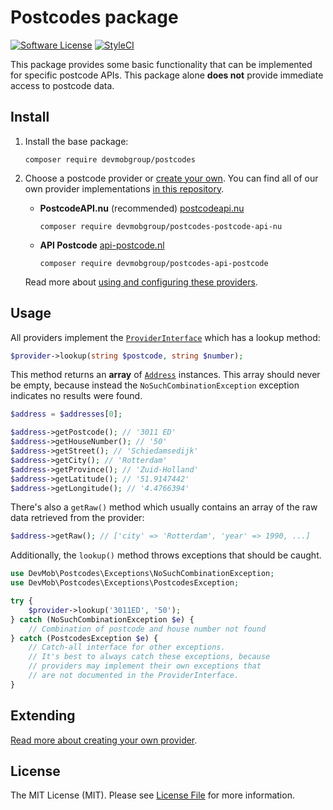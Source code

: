 # Postcodes package

[![Software License](https://img.shields.io/badge/license-MIT-brightgreen.svg?style=flat-square)](LICENSE.md)
[![StyleCI](https://github.styleci.io/repos/149756327/shield)](https://github.styleci.io/repos/149756327)

This package provides some basic functionality that can be implemented for specific postcode APIs. This package alone
**does not** provide immediate access to postcode data. 

## Install
1. Install the base package:
    ```
    composer require devmobgroup/postcodes
    ```

2. Choose a postcode provider or [create your own](https://github.com/devmobgroup/postcodes/blob/master/EXTENDING.md).
You can find all of our own provider implementations [in this repository](https://github.com/devmobgroup/postcodes-providers).
    
    - **PostcodeAPI.nu** (recommended)
        [postcodeapi.nu](https:///postcodeapi.nu)
        ```
        composer require devmobgroup/postcodes-postcode-api-nu
        ```
        
    - **API Postcode**
        [api-postcode.nl](https://api-postcode.nl)
        ```
        composer require devmobgroup/postcodes-api-postcode
        ```
        
    Read more about [using and configuring these providers](https://github.com/devmobgroup/postcodes-providers#postcodes-providers).
      
## Usage
All providers implement the [`ProviderInterface`](https://github.com/devmobgroup/postcodes/blob/master/src/Providers/ProviderInterface.php)
which has a lookup method:
```php
$provider->lookup(string $postcode, string $number);
```

This method returns an **array** of [`Address`]() instances. This array should never be empty, because instead the
`NoSuchCombinationException` exception indicates no results were found.
```php
$address = $addresses[0];

$address->getPostcode(); // '3011 ED'
$address->getHouseNumber(); // '50'
$address->getStreet(); // 'Schiedamsedijk'
$address->getCity(); // 'Rotterdam' 
$address->getProvince(); // 'Zuid-Holland'
$address->getLatitude(); // '51.9147442'
$address->getLongitude(); // '4.4766394'
```

There's also a `getRaw()` method which usually contains an array of the raw data retrieved from the provider:
```php
$address->getRaw(); // ['city' => 'Rotterdam', 'year' => 1990, ...]
``` 

Additionally, the `lookup()` method throws exceptions that should be caught.
```php
use DevMob\Postcodes\Exceptions\NoSuchCombinationException;
use DevMob\Postcodes\Exceptions\PostcodesException;

try {
    $provider->lookup('3011ED', '50');
} catch (NoSuchCombinationException $e) {
    // Combination of postcode and house number not found
} catch (PostcodesException $e) {
    // Catch-all interface for other exceptions.
    // It's best to always catch these exceptions, because
    // providers may implement their own exceptions that
    // are not documented in the ProviderInterface.
}
```

## Extending
[Read more about creating your own provider](https://github.com/devmobgroup/postcodes/blob/master/EXTENDING.md).

## License
The MIT License (MIT). Please see [License File](LICENSE.md) for more information.
